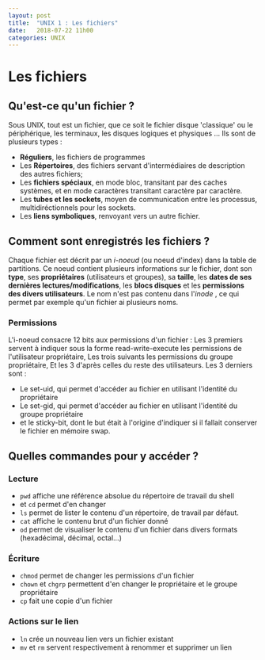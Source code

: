 ```yaml
---
layout: post
title:  "UNIX 1 : Les fichiers"
date:   2018-07-22 11h00
categories: UNIX
---
```


# Les fichiers

## Qu'est-ce qu'un fichier ?

Sous UNIX, tout est un fichier, que ce soit le fichier disque 'classique' ou le périphérique, les terminaux, les disques logiques et physiques ...
Ils sont de plusieurs types :
* **Réguliers**, les fichiers de programmes
* Les **Répertoires**, des fichiers servant d'intermédiaires de description des autres fichiers;
* Les **fichiers spéciaux**, en mode bloc, transitant par des caches systèmes, et en mode caractères transitant caractère par caractère.
* Les **tubes et les sockets**, moyen de communication entre les processus, multidiréctionnels pour les sockets.
* Les **liens symboliques**, renvoyant vers un autre fichier. 

## Comment sont enregistrés les fichiers ?

Chaque fichier est décrit par un *i-noeud* (ou noeud d'index) dans la table de partitions. Ce noeud contient plusieurs informations sur le fichier, dont son **type**, ses **propriétaires** (utilisateurs et groupes), sa **taille**, les **dates de ses dernières lectures/modifications**, les **blocs disques** et les **permissions des divers utilisateurs**.
Le nom n'est pas contenu dans l'_inode_ , ce qui permet par exemple qu'un fichier ai plusieurs noms.


### Permissions

L'i-noeud consacre 12 bits aux permissions d'un fichier :
Les 3 premiers servent à indiquer sous la forme read-write-execute les permissions de l'utilisateur propriétaire, 
Les trois suivants les permissions du groupe propriétaire,
Et les 3 d'après celles du reste des utilisateurs.
Les 3 derniers sont :
* Le set-uid, qui permet d'accéder au fichier en utilisant l'identité du propriétaire
* Le set-gid, qui permet d'accéder au fichier en utilisant l'identité du groupe propriétaire
* et le sticky-bit, dont le but était à l'origine d'indiquer si il fallait conserver le fichier en mémoire swap.

## Quelles commandes pour y accéder ?

### Lecture
* `pwd` affiche une référence absolue du répertoire de travail du shell
* et `cd` permet d'en changer
* `ls` permet de lister le contenu d'un répertoire, de travail par défaut.
* `cat` affiche le contenu brut d'un fichier donné
* `od` permet de visualiser le contenu d'un fichier dans divers formats (hexadécimal, décimal, octal...)

### Écriture
* `chmod` permet de changer les permissions d'un fichier
* `chown` et `chgrp` permettent d'en changer le propriétaire et le groupe propriétaire
* `cp` fait une copie d'un fichier

### Actions sur le lien
* `ln` crée un nouveau lien vers un fichier existant
* `mv` et `rm` servent respectivement à renommer et supprimer un lien
